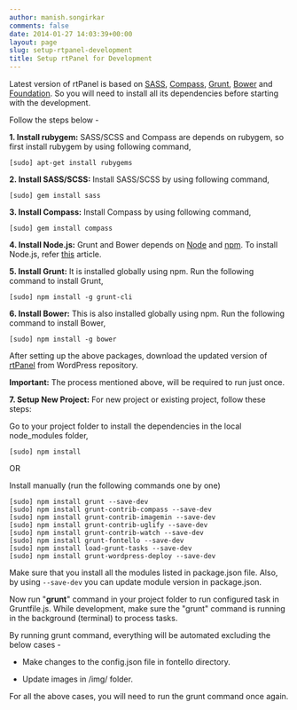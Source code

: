 ```yaml
---
author: manish.songirkar
comments: false
date: 2014-01-27 14:03:39+00:00
layout: page
slug: setup-rtpanel-development
title: Setup rtPanel for Development
---
```


Latest version of rtPanel is based on [SASS](http://sass-lang.com/), [Compass](http://compass-style.org/), [Grunt](http://gruntjs.com/), [Bower](http://bower.io/) and [Foundation](http://foundation.zurb.com/). So you will need to install all its dependencies before starting with the development.

Follow the steps below -

**1. Install rubygem:**
SASS/SCSS and Compass are depends on rubygem, so first install rubygem by using following command,

    
    [sudo] apt-get install rubygems



**2. Install SASS/SCSS:**
Install SASS/SCSS by using following command,

    
    [sudo] gem install sass



**3. Install Compass:**
Install Compass by using following command,

    
    [sudo] gem install compass



**4. Install Node.js:**
Grunt and Bower depends on [Node](http://nodejs.org/) and [npm](https://npmjs.org/).
To install Node.js, refer [this](https://rtcamp.com/tutorials/nodejs/node-js-npm-install-ubuntu/) article.

**5. Install Grunt:**
It is installed globally using npm. Run the following command to install Grunt,

    
    [sudo] npm install -g grunt-cli



**6. Install Bower:**
This is also installed globally using npm. Run the following command to install Bower,

    
    [sudo] npm install -g bower


After setting up the above packages, download the updated version of [rtPanel](http://wordpress.org/themes/rtpanel) from WordPress repository.

**Important:** The process mentioned above, will be required to run just once.

**7. Setup New Project:**
For new project or existing project, follow these steps:

Go to your project folder to install the dependencies in the local node_modules folder,

    
    [sudo] npm install



OR

Install manually (run the following commands one by one)

    
    [sudo] npm install grunt --save-dev
    [sudo] npm install grunt-contrib-compass --save-dev
    [sudo] npm install grunt-contrib-imagemin --save-dev
    [sudo] npm install grunt-contrib-uglify --save-dev
    [sudo] npm install grunt-contrib-watch --save-dev
    [sudo] npm install grunt-fontello --save-dev
    [sudo] npm install load-grunt-tasks --save-dev
    [sudo] npm install grunt-wordpress-deploy --save-dev


Make sure that you install all the modules listed in package.json file. Also, by using `--save-dev` you can update module version in package.json.

Now run "**grunt**" command in your project folder to run configured task in Gruntfile.js. While development, make sure the "grunt" command is running in the background (terminal) to process tasks.

By running grunt command, everything will be automated excluding the below cases -



	
  * Make changes to the config.json file in fontello directory.

	
  * Update images in /img/ folder.


For all the above cases, you will need to run the grunt command once again.
